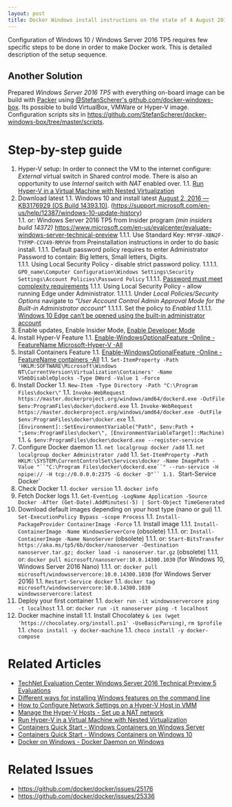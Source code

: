 ```yaml
---
layout: post
title: Docker Windows install instructions on the state of 4 August 2016
---
```


Configuration of Windows 10 / Windows Server 2016 TP5 requires few specific steps
to be done in order to make Docker work. This is detailed description of the setup sequence.

Another Solution
----------------

Prepared _Windows Server 2016 TP5_ with everything on-board image can be build
with [Packer](https://www.packer.io/) using
[@StefanScherer's github.com/docker-windows-box](https://github.com/StefanScherer/docker-windows-box).
Its possible to build VirtualBox, VMWare or Hyper-V image. Configuration scripts
sits in https://github.com/StefanScherer/docker-windows-box/tree/master/scripts.

Step-by-step guide
==================

1. Hyper-V setup: In order to connect the VM to the internet configure:
   _External_ virtual switch in Shared control mode.
   There is also an opportunity to use _Internal_ switch with _NAT_ enabled over.
   1.1. [Run Hyper-V in a Virtual Machine with Nested Virtualization](https://msdn.microsoft.com/en-us/virtualization/hyperv_on_windows/user_guide/nesting)
1. Download latest
  1.1. Windows 10 and install latest [August 2, 2016 — KB3176929 (OS Build 14393.10)](https://support.microsoft.com/). (https://support.microsoft.com/en-us/help/12387/windows-10-update-history)    
  1.1. or: Windows Server 2016 TP5 from Insider program _(min insiders build 14372)_ https://www.microsoft.com/en-us/evalcenter/evaluate-windows-server-technical-preview
    1.1.1. Use Standard Key: `MFY9F-XBN2F-TYFMP-CCV49-RMYVH` from Preinstallation instructions in order to do basic install.
    1.1.1. Default password policy requires to enter Administrator Password to contain: Big letters, Small letters, Digits.    
    1.1.1. Using Local Security Policy - disable strict password policy.
      1.1.1.1. `GPO_name\Computer Configuration\Windows Settings\Security Settings\Account Policies\Password Policy`
      1.1.1.1. [Password must meet complexity requirements](https://technet.microsoft.com/en-us/library/hh994562(v=ws.11).aspx)
    1.1.1. Using Local Security Policy - allow running Edge under Administrator.
      1.1.1.1. Under _Local Policies/Security Options_ navigate to _“User Account Control Admin Approval Mode for the Built-in Administrator account“_
      1.1.1.1. Set the policy to _Enabled_
      1.1.1.1. [Windows 10 Edge can’t be opened using the built-in administrator account](http://www.virtualizationhowto.com/2015/07/windows-10-edge-opened-builtin-administrator-account/)
1. Enable updates, Enable Insider Mode, [Enable Developer Mode](http://www.ghacks.net/2015/06/13/how-to-enable-developer-mode-in-windows-10-to-sideload-apps/)
1. Install Hyper-V Feature
  1.1. [Enable-WindowsOptionalFeature -Online -FeatureName Microsoft-Hyper-V -All](https://msdn.microsoft.com/en-us/virtualization/windowscontainers/docker/configure_docker_daemon)
1. Install Containers Feature
  1.1. [Enable-WindowsOptionalFeature -Online -FeatureName containers -All](https://msdn.microsoft.com/en-us/virtualization/windowscontainers/quick_start/quick_start_windows_10)
  1.1. `Set-ItemProperty -Path 'HKLM:SOFTWARE\Microsoft\Windows NT\CurrentVersion\Virtualization\Containers' -Name VSmbDisableOplocks -Type DWord -Value 1 -Force`
1. Install Docker
  1.1. `New-Item -Type Directory -Path "C:\Program Files\docker\"`
  1.1. `Invoke-WebRequest https://master.dockerproject.org/windows/amd64/dockerd.exe -OutFile $env:ProgramFiles\docker\dockerd.exe`
  1.1. `Invoke-WebRequest https://master.dockerproject.org/windows/amd64/docker.exe -OutFile $env:ProgramFiles\docker\docker.exe`
  1.1. `[Environment]::SetEnvironmentVariable("Path", $env:Path + ";$env:ProgramFiles\docker\", [EnvironmentVariableTarget]::Machine)`
  1.1. `& $env:ProgramFiles\docker\dockerd.exe --register-service`
1. Configure Docker daemon
  1.1. `net localgroup docker /add`
  1.1. `net localgroup docker Administrator /add`
  1.1. `Set-ItemProperty -Path HKLM:\SYSTEM\CurrentControlSet\Services\docker -Name ImagePath -Value "``"C:\Program Files\docker\dockerd.exe``" --run-service -H npipe:// -H tcp://0.0.0.0:2375 -G docker -D"``
  1.1. `Start-Service Docker`
1. Check Docker
  1.1. `docker version`
  1.1. `docker info`
1. Fetch Docker logs
  1.1. `Get-EventLog -LogName Application -Source Docker -After (Get-Date).AddMinutes(-5) | Sort-Object TimeGenerated`
1. Download default images depending on your host type (nano or gui)
  1.1. `Set-ExecutionPolicy Bypass -scope Process`
  1.1. `Install-PackageProvider ContainerImage -Force`
  1.1. Install image
    1.1.1. `Install-ContainerImage -Name WindowsServerCore` (obsolete)
    1.1.1. or: `Install-ContainerImage -Name NanoServer` (obsolete)
    1.1.1. or: `Start-BitsTransfer https://aka.ms/tp5/6b/docker/nanoserver -Destination nanoserver.tar.gz; docker load -i nanoserver.tar.gz` (obsolete)
    1.1.1. or: `docker pull microsoft/nanoserver:10.0.14300.1030` (for Windows 10, Windows Server 2016 Nano)
    1.1.1. or: `docker pull microsoft/windowsservercore:10.0.14300.1030` (for Windows Server 2016)
  1.1. `Restart-Service docker`
  1.1. `docker tag microsoft/windowsservercore:10.0.14300.1030 windowsservercore:latest`
1. Deploy your first container
  1.1. `docker run -it windowsservercore ping -t localhost`
  1.1. or: `docker run -it nanoserver ping -t localhost`
1. Docker machine install
  1.1. Install Chocolatey `& iex (wget 'https://chocolatey.org/install.ps1' -UseBasicParsing)`, `rm $profile`
  1.1. `choco install -y docker-machine`
  1.1. `choco install -y docker-compose`

Related Articles
================
- [TechNet Evaluation Center Windows Server 2016 Technical Preview 5 Evaluations](https://www.microsoft.com/en-us/evalcenter/evaluate-windows-server-technical-preview)
- [Different ways for installing Windows features on the command line](https://peter.hahndorf.eu/blog/WindowsFeatureViaCmd)
- [How to Configure Network Settings on a Hyper-V Host in VMM](https://technet.microsoft.com/en-us/library/gg610603(v=sc.12).aspx)
- [Manage the Hyper-V Hosts - Set up a NAT network](https://msdn.microsoft.com/en-us/virtualization/hyperv_on_windows/user_guide/setup_nat_network)
- [Run Hyper-V in a Virtual Machine with Nested Virtualization](https://msdn.microsoft.com/en-us/virtualization/hyperv_on_windows/user_guide/nesting)
- [Containers Quick Start - Windows Containers on Windows Server](https://msdn.microsoft.com/en-us/virtualization/windowscontainers/quick_start/quick_start_windows_server)
- [Containers Quick Start - Windows Containers on Windows 10](https://msdn.microsoft.com/en-us/virtualization/windowscontainers/quick_start/quick_start_windows_10)
- [Docker on Windows - Docker Daemon on Windows](https://msdn.microsoft.com/en-us/virtualization/windowscontainers/docker/configure_docker_daemon)

Related Issues
==============

- https://github.com/docker/docker/issues/25176
- https://github.com/docker/docker/issues/25336
